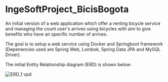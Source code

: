 # IngeSoftProject_BicisBogota

An initial version of a web application which offer a renting bicycle service and  managing the count user's arrives using bicycles with aim to give benefits who have an specific number of arrives.

The goal is to setup a web service using Docker and Springboot framework (Depenencies used are Spring Web, Lombok, Spring Data JPA and MySQL Driver). 

The initial Entity Relationship diagram (ERD) is shown below:

![ERD_1 vpd](https://user-images.githubusercontent.com/49048548/202235856-4e24dddb-a276-45e4-9603-730d2eafb375.png)
